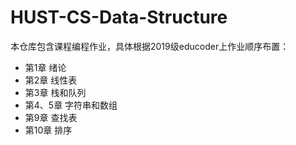 # HUST-CS-Data-Structure

本仓库包含课程编程作业，具体根据2019级educoder上作业顺序布置：

- 第1章 绪论
- 第2章 线性表
- 第3章 栈和队列
- 第4、5章 字符串和数组
- 第9章 查找表
- 第10章 排序
